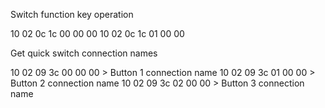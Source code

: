
Switch function key operation

10 02 0c 1c 00 00 00
10 02 0c 1c 01 00 00



Get quick switch connection names

10 02 09 3c 00 00 00  >  Button 1 connection name
10 02 09 3c 01 00 00  >  Button 2 connection name
10 02 09 3c 02 00 00  >  Button 3 connection name

